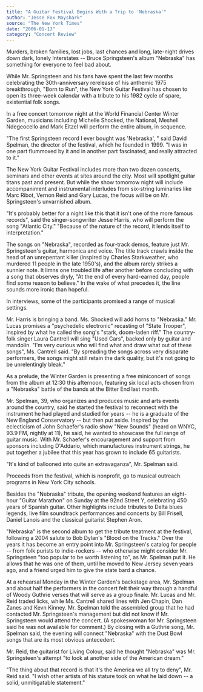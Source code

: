 ```yaml
---
title: "A Guitar Festival Begins With a Trip to 'Nebraska'"
author: "Jesse Fox Mayshark"
source: "The New York Times"
date: "2006-01-13"
category: "Concert Review"
---
```


Murders, broken families, lost jobs, last chances and long, late-night drives down dark, lonely Interstates -- Bruce Springsteen's album "Nebraska" has something for everyone to feel bad about.

While Mr. Springsteen and his fans have spent the last few months celebrating the 30th-anniversary rerelease of his anthemic 1975 breakthrough, "Born to Run", the New York Guitar Festival has chosen to open its three-week calendar with a tribute to his 1982 cycle of spare, existential folk songs.

In a free concert tomorrow night at the World Financial Center Winter Garden, musicians including Michelle Shocked, the National, Meshell Ndegeocello and Mark Eitzel will perform the entire album, in sequence.

"The first Springsteen record I ever bought was 'Nebraska', " said David Spelman, the director of the festival, which he founded in 1999. "I was in one part flummoxed by it and in another part fascinated, and really attracted to it."

The New York Guitar Festival includes more than two dozen concerts, seminars and other events at sites around the city. Most will spotlight guitar titans past and present. But while the show tomorrow night will include accompaniment and instrumental interludes from six-string luminaries like Marc Ribot, Vernon Reid and Gary Lucas, the focus will be on Mr. Springsteen's unvarnished album.

"It's probably better for a night like this that it isn't one of the more famous records", said the singer-songwriter Jesse Harris, who will perform the song "Atlantic City." "Because of the nature of the record, it lends itself to interpretation."

The songs on "Nebraska", recorded as four-track demos, feature just Mr. Springsteen's guitar, harmonica and voice. The title track crawls inside the head of an unrepentant killer (inspired by Charles Starkweather, who murdered 11 people in the late 1950's), and the album rarely strikes a sunnier note. It limns one troubled life after another before concluding with a song that observes dryly, "At the end of every hard-earned day, people find some reason to believe." In the wake of what precedes it, the line sounds more ironic than hopeful.

In interviews, some of the participants promised a range of musical settings.

Mr. Harris is bringing a band. Ms. Shocked will add horns to "Nebraska." Mr. Lucas promises a "psychedelic electronic" recasting of "State Trooper", inspired by what he called the song's "stark, doom-laden riff." The country- folk singer Laura Cantrell will sing "Used Cars", backed only by guitar and mandolin. "I'm very curious who will find what and draw what out of these songs", Ms. Cantrell said. "By spreading the songs across very disparate performers, the songs might still retain the dark quality, but it's not going to be unrelentingly bleak."

As a prelude, the Winter Garden is presenting a free miniconcert of songs from the album at 12:30 this afternoon, featuring six local acts chosen from a "Nebraska" battle of the bands at the Bitter End last month.

Mr. Spelman, 39, who organizes and produces music and arts events around the country, said he started the festival to reconnect with the instrument he had played and studied for years -- he is a graduate of the New England Conservatory -- but then put aside. Inspired by the eclecticism of John Schaefer's radio show "New Sounds" (heard on WNYC, 93.9 FM, nightly at 11), he said, he wanted to showcase the full range of guitar music. With Mr. Schaefer's encouragement and support from sponsors including D'Addario, which manufactures instrument strings, he put together a jubilee that this year has grown to include 65 guitarists.

"It's kind of ballooned into quite an extravaganza", Mr. Spelman said.

Proceeds from the festival, which is nonprofit, go to musical outreach programs in New York City schools.

Besides the "Nebraska" tribute, the opening weekend features an eight-hour "Guitar Marathon" on Sunday at the 92nd Street Y, celebrating 450 years of Spanish guitar. Other highlights include tributes to Delta blues legends, live film soundtrack performances and concerts by Bill Frisell, Daniel Lanois and the classical guitarist Stephen Aron.

"Nebraska" is the second album to get the tribute treatment at the festival, following a 2004 salute to Bob Dylan's "Blood on the Tracks." Over the years it has become an entry point into Mr. Springsteen's catalog for people -- from folk purists to indie-rockers -- who otherwise might consider Mr. Springsteen "too popular to be worth listening to", as Mr. Spelman put it. He allows that he was one of them, until he moved to New Jersey seven years ago, and a friend urged him to give the state bard a chance.

At a rehearsal Monday in the Winter Garden's backstage area, Mr. Spelman and about half the performers in the concert felt their way through a handful of Woody Guthrie verses that will serve as a group finale. Mr. Lucas and Mr. Reid traded licks, while Ms. Cantrell shared lines with Jen Chapin, Dan Zanes and Kevn Kinney. Mr. Spelman told the assembled group that he had contacted Mr. Springsteen's management but did not know if Mr. Springsteen would attend the concert. (A spokeswoman for Mr. Springsteen said he was not available for comment.) By closing with a Guthrie song, Mr. Spelman said, the evening will connect "Nebraska" with the Dust Bowl songs that are its most obvious antecedent.

Mr. Reid, the guitarist for Living Colour, said he thought "Nebraska" was Mr. Springsteen's attempt "to look at another side of the American dream."

"The thing about that record is that it's the America we all try to deny", Mr. Reid said. "I wish other artists of his stature took on what he laid down -- a solid, unmitigatable statement."